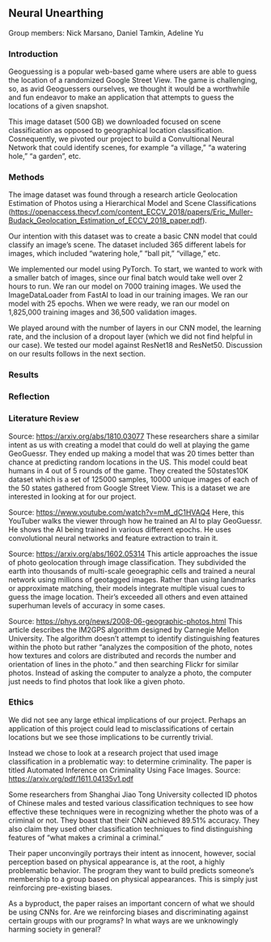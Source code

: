 ## Neural Unearthing

Group members: Nick Marsano, Daniel Tamkin, Adeline Yu
### Introduction
Geoguessing is a popular web-based game where users are able to guess the location of a randomized Google Street View. The game is challenging, so, as avid Geoguessers ourselves, we thought it would be a worthwhile and fun endeavor to make an application that attempts to guess the locations of a given snapshot.

This image dataset (500 GB) we downloaded focused on scene classification as opposed to geographical location classification. Cosnequently, we pivoted our project  to build a Convultional Neural Network that could identify scenes, for example “a village,” “a watering hole,” “a garden”, etc. 

### Methods
The image dataset was found through a research article Geolocation Estimation of Photos using a Hierarchical Model and Scene Classifications (https://openaccess.thecvf.com/content_ECCV_2018/papers/Eric_Muller-Budack_Geolocation_Estimation_of_ECCV_2018_paper.pdf). 

Our intention with this dataset was to create a basic CNN model that could classify an image’s scene. The dataset included 365 different labels for images, which included “watering hole,” “ball pit,” “village,” etc. 

We implemented our model using PyTorch. To start, we wanted to work with a smaller batch of images, since our final batch would take well over 2 hours to run. We ran our model on 7000 training images. We used the ImageDataLoader from FastAI to load in our training images. We ran our model with 25 epochs. When we were ready, we ran our model on 1,825,000 training images and 36,500 validation images. 

We played around with the number of layers in our CNN model, the learning rate, and the inclusion of a dropout layer (which we did not find helpful in our case). We tested our model against ResNet18 and ResNet50. Discussion on our results follows in the next section. 

### Results

### Reflection

### Literature Review
Source: https://arxiv.org/abs/1810.03077
These researchers share a similar intent as us with creating a model that could do well at playing the game GeoGuessr. They ended up  making a model that was 20 times better than chance at predicting random locations  in the US. This model could beat humans in 4 out of 5 rounds of the game. They created the 50states10K dataset which is a set of 125000 samples, 10000 unique images of each of the 50 states gathered from Google Street View. This is a dataset we are interested in looking at for our project.  

Source: https://www.youtube.com/watch?v=mM_dC1HVAQ4
Here, this YouTuber walks the viewer through how he trained an AI to play GeoGuessr. He shows the AI being trained in various different epochs. He uses convolutional neural networks and feature extraction to train it. 

Source: https://arxiv.org/abs/1602.05314
This article approaches the issue of photo geolocation through image classification. They subdivided the earth into thousands of multi-scale geoegraphic cells and trained a neural network using millions of geotagged images. Rather than using landmarks or approximate matching, their models integrate multiple visual cues to guess the image location. Their’s exceeded all others and even attained superhuman levels of accuracy in some cases.

Source: https://phys.org/news/2008-06-geographic-photos.html
This article describes the IM2GPS algorithm designed by Carnegie Mellon University. The algorithm doesn’t attempt to identify distinguishing features within the photo but rather “analyzes the composition of the photo, notes how textures and colors are distributed and records the number and orientation of lines in the photo.” and then searching Flickr for similar photos. Instead of asking the computer to analyze a photo, the computer just needs to find photos that look like a given photo.

### Ethics
We did not see any large ethical implications of our project. Perhaps an application of this project could lead to misclassifications of certain locations but we see those implications to be currently trivial. 

Instead we chose to look at a research project that used image classification in a problematic way: to determine criminality. The paper is titled Automated Inference on Criminality Using Face Images. Source: https://arxiv.org/pdf/1611.04135v1.pdf

Some researchers from Shanghai Jiao Tong University collected ID photos of Chinese males and tested various classification techniques to see how effective these techniques were in recognizing whether the photo was of a criminal or not. They boast that their CNN achieved 89.51% accuracy. They also claim they used other classification techniques to find distinguishing features of “what makes a criminal a criminal.”

Their paper unconvingily portrays their intent as innocent, however, social perception based on physical appearance is, at the root, a highly problematic behavior. The program they want to build predicts someone’s membership to a group based on physical appearances. This is simply just reinforcing pre-existing biases. 

As a byproduct, the paper raises an important concern of what we should be using CNNs for. Are we reinforcing biases and discriminating against certain groups with our programs? In what ways are we unknowingly harming society in general? 


